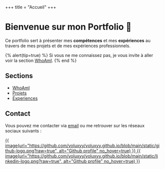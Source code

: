 +++
title = "Accueil"
+++

# Bienvenue sur mon Portfolio 👋

Ce portfolio sert à présenter mes <strong>compétences</strong> et mes <strong>expériences</strong> au travers de mes projets et de mes expériences professionnels.

{% alert(tip=true) %}
Si vous ne me connaissez pas, je vous invite à aller voir la section [WhoAmI](./whoami).
{% end %}

## Sections

- [WhoAmI](./whoami)
- [Projets](./projects)
- [Experiences](./experiences)

## Contact

Vous pouvez me contacter via [email](mailto:lasserre.anael2@gmail.com) ou me retrouver sur les réseaux sociaux suivants :

<div class="home-profile-links">
    <a href="https://github.com/voluxyy">
        {{ image(url="https://github.com/voluxyy/voluxyy.github.io/blob/main/static/github-logo.png?raw=true", alt="Github profile" no_hover=true) }}
    </a>
    <a href="https://www.linkedin.com/in/ana%C3%ABl-lasserre-33a706265">
        {{ image(url="https://github.com/voluxyy/voluxyy.github.io/blob/main/static/linkedin-logo.png?raw=true", alt="Github profile" no_hover=true) }}
    </a>
</div>
